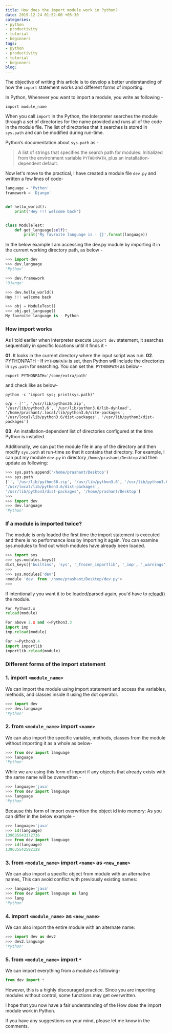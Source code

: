 ```yaml
---
title: How does the import module work in Python?
date: 2019-12-24 01:52:00 +05:30
categories:
- python
- productivity
- tutorial
- beginners
tags:
- python
- productivity
- tutorial
- beginners
blog: 
---
```


The objective of writing this article is to develop a better understanding of how the `import` statement works and different forms of importing.

In Python, Whenever you want to import a module, you write as following -
	
```
import module_name
```

When you call `import` in the Python, the interpreter searches the module through a set of directories for the name provided and runs all of the code in the module file. The list of directories that it searches is stored in `sys.path` and can be modified during run-time.

Python’s documentation about `sys.path` as -

>A list of strings that specifies the search path for modules. Initialized from the environment variable `PYTHONPATH`, plus an installation-dependent default.

Now let's move to the practical, I have created a module file `dev.py` and written a few lines of code-

```python
language = 'Python'
framework = 'Django'


def hello_world():
    print('Hey !!! welcome back')


class ModuleTest:
    def get_language(self):
        print('My favroite language is - {}'.format(language))
```

In the below example I am accessing the dev.py module by importing it in the current working directory path, as below - 

```python
>>> import dev
>>> dev.language
'Python'

>>> dev.framework
'Django'

>>> dev.hello_world()
Hey !!! welcome back

>>> obj = ModuleTest()
>>> obj.get_language()
My favroite language is - Python

```

### How import works

As I told earlier when interpreter execute `import dev` statement, it searches sequentially in specific locations until it finds it - 	

**01**. It looks in the current directory where the input script was run.
**02**. PYTHONPATH - If `PYTHONPATH` is set, then Python will include the directories in `sys.path` for searching. You can set the: `PYTHONPATH` as below - 
```
export PYTHONPATH='/some/extra/path'
```
and check like as below-
```
python -c "import sys; print(sys.path)"

o/p - ['', '/usr/lib/python36.zip',
'/usr/lib/python3.6', '/usr/lib/python3.6/lib-dynload', '/home/prashant/.local/lib/python3.6/site-packages', '/usr/local/lib/python3.6/dist-packages', '/usr/lib/python3/dist-packages']
```
**03**. An installation-dependent list of directories configured at the time Python is installed.

Additionally, we can put the module file in any of the directory and then modify `sys.path` at run-time so that it contains that directory. For example, 
I can put my module `dev.py` in directory `/home/prashant/Desktop` and then update as following:

```python
>>> sys.path.append('/home/prashant/Desktop')
>>> sys.path
['', '/usr/lib/python36.zip', '/usr/lib/python3.6', '/usr/lib/python3.6/lib-dynload', '/home/prashant/.local/lib/python3.6/site-packages',
'/usr/local/lib/python3.6/dist-packages',
'/usr/lib/python3/dist-packages', '/home/prashant/Desktop']
>>> 
>>> import dev
>>> dev.language
'Python'
```

### If a module is imported twice?
The module is only loaded the first time the import statement is executed and there is no performance loss by importing it again. You can examine sys.modules to find out which modules have already been loaded.

```python
>>> import sys
>>> sys.modules.keys()
dict_keys(['builtins', 'sys', '_frozen_importlib', '_imp', '_warnings', '_thread', '_weakref', '_frozen_importlib_external', '_io', 'marshal', 'posix', 'zipimport', 'encodings', 'codecs', '_codecs', 'encodings.aliases', 'encodings.utf_8', '_signal', '__main__', 'encodings.latin_1', 'io', 'abc', '_weakrefset', 'site', 'os', 'errno', 'stat', '_stat', 'posixpath', 'genericpath', 'os.path', '_collections_abc', '_sitebuiltins', 'sysconfig', '_sysconfigdata_m_linux_x86_64-linux-gnu', '_bootlocale', '_locale', 'types', 'functools', '_functools', 'collections', 'operator', '_operator', 'keyword', 'heapq', '_heapq', 'itertools', 'reprlib', '_collections', 'weakref', 'collections.abc', 'importlib', 'importlib._bootstrap', 'importlib._bootstrap_external', 'warnings', 'importlib.util', 'importlib.abc', 'importlib.machinery', 'contextlib', 'backports', 'zope', 'sitecustomize', 'apport_python_hook', 'readline', 'atexit', 'rlcompleter', 'dev'])
>>> 
>>> sys.modules['dev']
<module 'dev' from '/home/prashant/Desktop/dev.py'>
>>>
```

If intentionally you want it to be loaded/parsed again, you'd have to [reload()](https://docs.python.org/3/library/importlib.html#importlib.reload) the module.

```python
For Python2.x
reload(module)

For above 2.x and <=Python3.3
import imp
imp.reload(module)

For >=Python3.4
import importlib
importlib.reload(module)
```

### Different forms of the import statement

### 1. **import `<module_name>`**
We can import the module using import statement and access the variables, methods, and classes inside it using the dot operator.

```python
>>> import dev
>>> dev.language
'Python'
```

### 2. **from `<module_name>` import `<name>`**
We can also import the specific variable, methods, classes from the module without importing it as a whole as below- 

```python
>>> from dev import language
>>> language
'Python'
```

While we are using this form of import if any objects that already exists with the same name will be overwritten -

```python
>>> language='java'
>>> from dev import language
>>> language
'Python'
```

Because this form of import overwritten the object id into memory:
As you can differ in the below example - 

```python
>>> language='java'
>>> id(language)
139635543372736
>>> from dev import language
>>> id(language)
139635542592128
```
### 3. **from `<module_name>` import `<name>` as `<new_name>`**
We can also import a specific object from module with an alternative names, This can avoid conflict with previously existing names:
```python
>>> language='java'
>>> from dev import language as lang
>>> lang
'Python'
```

### 4. **import `<module_name>` as `<new_name>`**
We can also import the entire module with an alternate name:
```python
>>> import dev as dev2
>>> dev2.language
'Python'
```

### 5. **from `<module_name>` import `*`**
We can import everything from a module as following-

```python
from dev import *
```

However, this is a highly discouraged practice. Since you are importing modules without control, some functions may get overwritten.

I hope that you now have a fair understanding of the How does the import module work in Python.

If you have any suggestions on your mind, please let me know in the comments.
